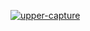 [![upper-capture](https://github.com/ashwanijee/course-gh-actions/actions/workflows/upper-cross.yaml/badge.svg)](https://github.com/ashwanijee/course-gh-actions/actions/workflows/upper-cross.yaml)